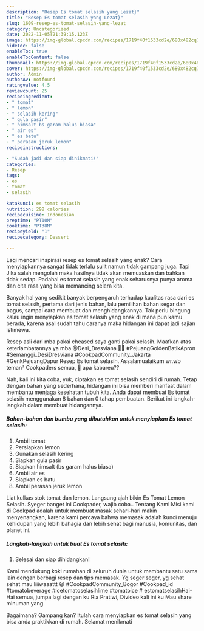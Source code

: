```yaml
---
description: "Resep Es tomat selasih yang Lezat}"
title: "Resep Es tomat selasih yang Lezat}"
slug: 1609-resep-es-tomat-selasih-yang-lezat
category: Uncategorized
date: 2022-11-05T21:39:15.123Z
image: https://img-global.cpcdn.com/recipes/1719f40f1533cd2e/680x482cq70/es-tomat-selasih-foto-resep-utama.jpg
hideToc: false
enableToc: true
enableTocContent: false
thumbnail: https://img-global.cpcdn.com/recipes/1719f40f1533cd2e/680x482cq70/es-tomat-selasih-foto-resep-utama.jpg
cover: https://img-global.cpcdn.com/recipes/1719f40f1533cd2e/680x482cq70/es-tomat-selasih-foto-resep-utama.jpg
author: Admin
authorAv: notfound
ratingvalue: 4.5
reviewcount: 25
recipeingredient:
- " tomat"
- " lemon"
- " selasih kering"
- " gula pasir"
- " himsalt bs garam halus biasa"
- " air es"
- " es batu"
- " perasan jeruk lemon"
recipeinstructions:

- "Sudah jadi dan siap dinikmati!"
categories:
- Resep
tags:
- es
- tomat
- selasih

katakunci: es tomat selasih 
nutrition: 298 calories
recipecuisine: Indonesian
preptime: "PT10M"
cooktime: "PT38M"
recipeyield: "1"
recipecategory: Dessert

---
```



Lagi mencari inspirasi resep es tomat selasih yang enak? Cara menyiapkannya sangat tidak terlalu sulit namun tidak gampang juga. Tapi Jika salah mengolah maka hasilnya tidak akan memuaskan dan bahkan tidak sedap. Padahal es tomat selasih yang enak seharusnya punya aroma dan cita rasa yang bisa memancing selera kita.


Banyak hal yang sedikit banyak berpengaruh terhadap kualitas rasa dari es tomat selasih, pertama dari jenis bahan, lalu pemilihan bahan segar dan bagus, sampai cara membuat dan menghidangkannya. Tak perlu bingung kalau ingin menyiapkan es tomat selasih yang enak di mana pun kamu berada, karena asal sudah tahu caranya maka hidangan ini dapat jadi sajian istimewa.

Resep asli dari mba pakai cheased saya ganti pakai selasih. Maafkan atas keterlambatannya ya mba @Desi_Dresviana 🙏🙏 #PejuangGoldenBatikApron #Semanggi_DesiDresviana #CookpadCommunity_Jakarta #GenkPejuangDapur Resep Es tomat selasih. Assalamualaikum wr.wb teman² Cookpaders semua, 👋 apa kabareu??


Nah, kali ini kita coba, yuk, ciptakan es tomat selasih sendiri di rumah. Tetap dengan bahan yang sederhana, hidangan ini bisa memberi manfaat dalam membantu menjaga kesehatan tubuh kita. Anda dapat membuat Es tomat selasih menggunakan 8 bahan dan 0 tahap pembuatan. Berikut ini langkah-langkah dalam membuat hidangannya.

<!--inarticleads1-->

##### Bahan-bahan dan bumbu yang dibutuhkan untuk menyiapkan Es tomat selasih:

1. Ambil  tomat
1. Persiapkan  lemon
1. Gunakan  selasih kering
1. Siapkan  gula pasir
1. Siapkan  himsalt (bs garam halus biasa)
1. Ambil  air es
1. Siapkan  es batu
1. Ambil  perasan jeruk lemon


Liat kulkas stok tomat dan lemon. Langsung ajah bikin Es Tomat Lemon Selasih. Syeger banget ini Cookpader, wajib coba.. Tentang Kami Misi kami di Cookpad adalah untuk membuat masak sehari-hari makin menyenangkan, karena kami percaya bahwa memasak adalah kunci menuju kehidupan yang lebih bahagia dan lebih sehat bagi manusia, komunitas, dan planet ini. 

<!--inarticleads2-->

##### Langkah-langkah untuk buat Es tomat selasih:


1. Selesai dan siap dihidangkan!

Kami mendukung koki rumahan di seluruh dunia untuk membantu satu sama lain dengan berbagi resep dan tips memasak. Yg seger seger, yg sehat sehat mau liiiwaaattt 😆 #CookpadCommunity_Bogor #Cookpad_id #tomatobeverage #icetomatoselasihlime #tomatoice # estomatselasihHai-Hai semua, jumpa lagi dengan ku Ria Pratiwi, Divideo kali ini ku Mau share minuman yang. 

Bagaimana? Gampang kan? Itulah cara menyiapkan es tomat selasih yang bisa anda praktikkan di rumah. Selamat menikmati
